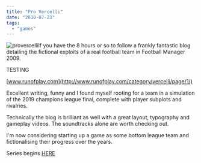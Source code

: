 ```yaml
---
title: "Pro Vercelli"
date: "2010-07-23"
tags:
  - "games"
---
```


![provercelli](/assets/img/provercelli.png)If you have the 8 hours or so to follow a frankly fantastic blog detailing the fictional exploits of a real football team in Football Manager 2009.

TESTING

[www.runofplay.com](http://www.runofplay.com/category/vercelli/page/1/)

Excellent writing, funny and I found myself rooting for a team in a simulation of the 2019 champions league final, complete with player subplots and rivalries.

Technically the blog is brilliant as well with a great layout, typography and gameplay videos. The soundtracks alone are worth checking out.

I'm now considering starting up a game as some bottom league team and fictionalising their progress over the years.

<edit> Series begins [HERE](http://spurious-logic.net/?p=320)
